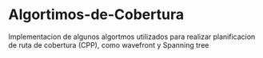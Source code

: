 # Algortimos-de-Cobertura
Implementacion de algunos algortmos utilizados para realizar planificacion de ruta de cobertura (CPP), como wavefront y Spanning tree
